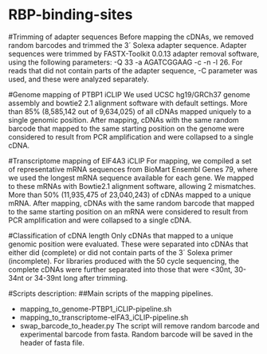 # RBP-binding-sites

#Trimming of adapter sequences
Before mapping the cDNAs, we removed random barcodes and trimmed the 3´ Solexa adapter sequence. Adapter sequences were trimmed by FASTX-Toolkit 0.0.13 adapter removal software, using the following parameters: -Q 33 -a AGATCGGAAG -c -n -l 26. For reads that did not contain parts of the adapter sequence, -C parameter was used, and these were analyzed separately.

#Genome mapping of PTBP1 iCLIP
We used UCSC hg19/GRCh37 genome assembly and bowtie2 2.1 alignment software with default settings. More than 85% (8,585,142 out of 9,634,025) of all cDNAs mapped uniquely to a single genomic position. After mapping, cDNAs with the same random barcode that mapped to the same starting position on the genome were considered to result from PCR amplification and were collapsed to a single cDNA.

#Transcriptome mapping of EIF4A3 iCLIP
For mapping, we compiled a set of representative mRNA sequences from BioMart Ensembl Genes 79, where we used the longest mRNA sequence available for each gene. We mapped to these mRNAs with Bowtie2.1 alignment software, allowing 2 mismatches. More than 50% (11,935,475 of 23,040,243) of cDNAs mapped to a unique mRNA. After mapping, cDNAs with the same random barcode that mapped to the same starting position on an mRNA were considered to result from PCR amplification and were collapsed to a single cDNA.

#Classification of cDNA length
Only cDNAs that mapped to a unique genomic position were evaluated. These were separated into cDNAs that either did (complete) or did not contain parts of the 3´ Solexa primer (incomplete). For libraries produced with the 50 cycle sequencing, the complete cDNAs were further separated into those that were <30nt, 30-34nt or 34-39nt long after trimming. 

#Scripts description:
##Main scripts of the mapping pipelines.
 - mapping_to_genome-PTBP1_iCLIP-pipeline.sh
 - mapping_to_transcriptome-eIFA3_iCLIP-pipeline.sh
 - swap_barcode_to_header.py
The script will remove random barcode and experimental barcode from fasta. Random barcode will be saved in the header of fasta file.


